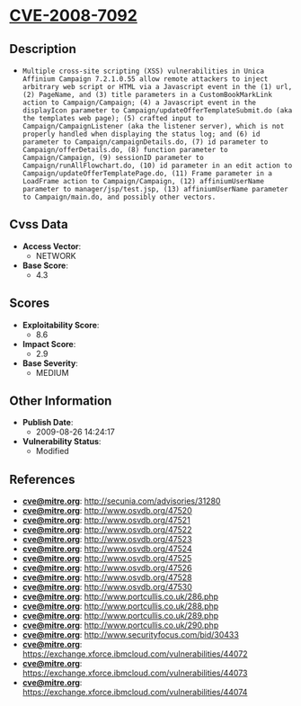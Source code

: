 
# [CVE-2008-7092](http://secunia.com/advisories/31280)

## Description

- `Multiple cross-site scripting (XSS) vulnerabilities in Unica Affinium Campaign 7.2.1.0.55 allow remote attackers to inject arbitrary web script or HTML via a Javascript event in the (1) url, (2) PageName, and (3) title parameters in a CustomBookMarkLink action to Campaign/Campaign; (4) a Javascript event in the displayIcon parameter to Campaign/updateOfferTemplateSubmit.do (aka the templates web page); (5) crafted input to Campaign/CampaignListener (aka the listener server), which is not properly handled when displaying the status log; and (6) id parameter to Campaign/campaignDetails.do, (7) id parameter to Campaign/offerDetails.do, (8) function parameter to Campaign/Campaign, (9) sessionID parameter to Campaign/runAllFlowchart.do, (10) id parameter in an edit action to Campaign/updateOfferTemplatePage.do, (11) Frame parameter in a LoadFrame action to Campaign/Campaign, (12) affiniumUserName parameter to manager/jsp/test.jsp, (13) affiniumUserName parameter to Campaign/main.do, and possibly other vectors.`

## Cvss Data

- **Access Vector**:
  - NETWORK
- **Base Score**:
  - 4.3

## Scores

- **Exploitability Score**:
  - 8.6
- **Impact Score**:
  - 2.9
- **Base Severity**:
  - MEDIUM

## Other Information

- **Publish Date**:
  - 2009-08-26 14:24:17
- **Vulnerability Status**:
  - Modified

## References

- **cve@mitre.org**: http://secunia.com/advisories/31280
- **cve@mitre.org**: http://www.osvdb.org/47520
- **cve@mitre.org**: http://www.osvdb.org/47521
- **cve@mitre.org**: http://www.osvdb.org/47522
- **cve@mitre.org**: http://www.osvdb.org/47523
- **cve@mitre.org**: http://www.osvdb.org/47524
- **cve@mitre.org**: http://www.osvdb.org/47525
- **cve@mitre.org**: http://www.osvdb.org/47526
- **cve@mitre.org**: http://www.osvdb.org/47528
- **cve@mitre.org**: http://www.osvdb.org/47530
- **cve@mitre.org**: http://www.portcullis.co.uk/286.php
- **cve@mitre.org**: http://www.portcullis.co.uk/288.php
- **cve@mitre.org**: http://www.portcullis.co.uk/289.php
- **cve@mitre.org**: http://www.portcullis.co.uk/290.php
- **cve@mitre.org**: http://www.securityfocus.com/bid/30433
- **cve@mitre.org**: https://exchange.xforce.ibmcloud.com/vulnerabilities/44072
- **cve@mitre.org**: https://exchange.xforce.ibmcloud.com/vulnerabilities/44073
- **cve@mitre.org**: https://exchange.xforce.ibmcloud.com/vulnerabilities/44074
